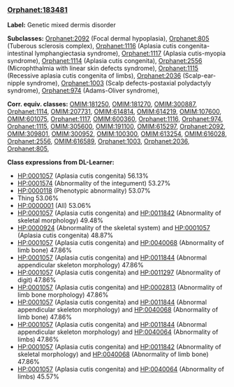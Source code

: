 
### [Orphanet:183481](http://www.orpha.net/ORDO/Orphanet_183481)
**Label:** Genetic mixed dermis disorder

**Subclasses:** [Orphanet:2092](http://www.orpha.net/ORDO/Orphanet_2092) (Focal dermal hypoplasia), [Orphanet:805](http://www.orpha.net/ORDO/Orphanet_805) (Tuberous sclerosis complex), [Orphanet:1116](http://www.orpha.net/ORDO/Orphanet_1116) (Aplasia cutis congenita-intestinal lymphangiectasia syndrome), [Orphanet:1117](http://www.orpha.net/ORDO/Orphanet_1117) (Aplasia cutis-myopia syndrome), [Orphanet:1114](http://www.orpha.net/ORDO/Orphanet_1114) (Aplasia cutis congenita), [Orphanet:2556](http://www.orpha.net/ORDO/Orphanet_2556) (Microphthalmia with linear skin defects syndrome), [Orphanet:1115](http://www.orpha.net/ORDO/Orphanet_1115) (Recessive aplasia cutis congenita of limbs), [Orphanet:2036](http://www.orpha.net/ORDO/Orphanet_2036) (Scalp-ear-nipple syndrome), [Orphanet:1003](http://www.orpha.net/ORDO/Orphanet_1003) (Scalp defects-postaxial polydactyly syndrome), [Orphanet:974](http://www.orpha.net/ORDO/Orphanet_974) (Adams-Oliver syndrome), 

**Corr. equiv. classes:** [OMIM:181250](http://purl.obolibrary.org/obo/OMIM_181250), [OMIM:181270](http://purl.obolibrary.org/obo/OMIM_181270), [OMIM:300887](http://purl.obolibrary.org/obo/OMIM_300887), [Orphanet:1114](http://www.orpha.net/ORDO/Orphanet_1114), [OMIM:207731](http://purl.obolibrary.org/obo/OMIM_207731), [OMIM:614814](http://purl.obolibrary.org/obo/OMIM_614814), [OMIM:614219](http://purl.obolibrary.org/obo/OMIM_614219), [OMIM:107600](http://purl.obolibrary.org/obo/OMIM_107600), [OMIM:601075](http://purl.obolibrary.org/obo/OMIM_601075), [Orphanet:1117](http://www.orpha.net/ORDO/Orphanet_1117), [OMIM:600360](http://purl.obolibrary.org/obo/OMIM_600360), [Orphanet:1116](http://www.orpha.net/ORDO/Orphanet_1116), [Orphanet:974](http://www.orpha.net/ORDO/Orphanet_974), [Orphanet:1115](http://www.orpha.net/ORDO/Orphanet_1115), [OMIM:305600](http://purl.obolibrary.org/obo/OMIM_305600), [OMIM:191100](http://purl.obolibrary.org/obo/OMIM_191100), [OMIM:615297](http://purl.obolibrary.org/obo/OMIM_615297), [Orphanet:2092](http://www.orpha.net/ORDO/Orphanet_2092), [OMIM:309801](http://purl.obolibrary.org/obo/OMIM_309801), [OMIM:300952](http://purl.obolibrary.org/obo/OMIM_300952), [OMIM:100300](http://purl.obolibrary.org/obo/OMIM_100300), [OMIM:613254](http://purl.obolibrary.org/obo/OMIM_613254), [OMIM:616028](http://purl.obolibrary.org/obo/OMIM_616028), [Orphanet:2556](http://www.orpha.net/ORDO/Orphanet_2556), [OMIM:616589](http://purl.obolibrary.org/obo/OMIM_616589), [Orphanet:1003](http://www.orpha.net/ORDO/Orphanet_1003), [Orphanet:2036](http://www.orpha.net/ORDO/Orphanet_2036), [Orphanet:805](http://www.orpha.net/ORDO/Orphanet_805), 

**Class expressions from DL-Learner:**

- [HP:0001057](http://purl.obolibrary.org/obo/HP_0001057) (Aplasia cutis congenita) 56.13%
- [HP:0001574](http://purl.obolibrary.org/obo/HP_0001574) (Abnormality of the integument) 53.27%
- [HP:0000118](http://purl.obolibrary.org/obo/HP_0000118) (Phenotypic abnormality) 53.07%
- Thing 53.06%
- [HP:0000001](http://purl.obolibrary.org/obo/HP_0000001) (All) 53.06%
- [HP:0001057](http://purl.obolibrary.org/obo/HP_0001057) (Aplasia cutis congenita) and [HP:0011842](http://purl.obolibrary.org/obo/HP_0011842) (Abnormality of skeletal morphology) 49.48%
- [HP:0000924](http://purl.obolibrary.org/obo/HP_0000924) (Abnormality of the skeletal system) and [HP:0001057](http://purl.obolibrary.org/obo/HP_0001057) (Aplasia cutis congenita) 48.87%
- [HP:0001057](http://purl.obolibrary.org/obo/HP_0001057) (Aplasia cutis congenita) and [HP:0040068](http://purl.obolibrary.org/obo/HP_0040068) (Abnormality of limb bone) 47.86%
- [HP:0001057](http://purl.obolibrary.org/obo/HP_0001057) (Aplasia cutis congenita) and [HP:0011844](http://purl.obolibrary.org/obo/HP_0011844) (Abnormal appendicular skeleton morphology) 47.86%
- [HP:0001057](http://purl.obolibrary.org/obo/HP_0001057) (Aplasia cutis congenita) and [HP:0011297](http://purl.obolibrary.org/obo/HP_0011297) (Abnormality of digit) 47.86%
- [HP:0001057](http://purl.obolibrary.org/obo/HP_0001057) (Aplasia cutis congenita) and [HP:0002813](http://purl.obolibrary.org/obo/HP_0002813) (Abnormality of limb bone morphology) 47.86%
- [HP:0001057](http://purl.obolibrary.org/obo/HP_0001057) (Aplasia cutis congenita) and [HP:0011844](http://purl.obolibrary.org/obo/HP_0011844) (Abnormal appendicular skeleton morphology) and [HP:0040068](http://purl.obolibrary.org/obo/HP_0040068) (Abnormality of limb bone) 47.86%
- [HP:0001057](http://purl.obolibrary.org/obo/HP_0001057) (Aplasia cutis congenita) and [HP:0011844](http://purl.obolibrary.org/obo/HP_0011844) (Abnormal appendicular skeleton morphology) and [HP:0040064](http://purl.obolibrary.org/obo/HP_0040064) (Abnormality of limbs) 47.86%
- [HP:0001057](http://purl.obolibrary.org/obo/HP_0001057) (Aplasia cutis congenita) and [HP:0011842](http://purl.obolibrary.org/obo/HP_0011842) (Abnormality of skeletal morphology) and [HP:0040068](http://purl.obolibrary.org/obo/HP_0040068) (Abnormality of limb bone) 47.86%
- [HP:0001057](http://purl.obolibrary.org/obo/HP_0001057) (Aplasia cutis congenita) and [HP:0040064](http://purl.obolibrary.org/obo/HP_0040064) (Abnormality of limbs) 45.57%


